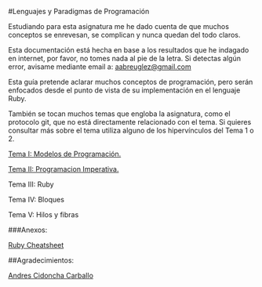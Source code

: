 #Lenguajes y Paradigmas de Programación

Estudiando para esta asignatura me he dado cuenta de que muchos conceptos se enrevesan, se complican y nunca quedan del todo claros.

Esta documentación está hecha en base a los resultados que he indagado en internet, por favor, no tomes nada al pie de la letra.
Si detectas algún error, avisame mediante email a: aabreuglez@gmail.com

Esta guía pretende aclarar muchos conceptos de programación, pero serán enfocados desde el punto de vista de su implementación en el lenguaje Ruby.

También se tocan muchos temas que engloba la asignatura, como el protocolo git, que no está directamente relacionado con el tema. Si quieres consultar más sobre el tema utiliza alguno de los hipervínculos del Tema 1 o 2.

[Tema I: Modelos de Programación.](https://github.com/aabreuglez/ProgramingParadigmsandLanguages/blob/master/Tema1.md)

[Tema II: Programacion Imperativa.](https://github.com/aabreuglez/ProgramingParadigmsandLanguages/blob/master/Tema2.md) 

Tema III: Ruby

Tema IV: Bloques

Tema V: Hilos y fibras

###Anexos:

[Ruby Cheatsheet](https://github.com/aabreuglez/ProgramingParadigmsandLanguages/blob/master/RubyCheatsheet.md)

##Agradecimientos:

[Andres Cidoncha Carballo](https://github.cyom/andrescidoncha)